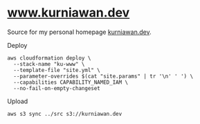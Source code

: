 # www.kurniawan.dev

Source for my personal homepage [kurniawan.dev](https://kurniawan.dev).

Deploy
```shell script
aws cloudformation deploy \
  --stack-name "ku-www" \
  --template-file "site.yml" \
  --parameter-overrides $(cat "site.params" | tr '\n' ' ') \
  --capabilities CAPABILITY_NAMED_IAM \
  --no-fail-on-empty-changeset
```

Upload
```shell script
aws s3 sync ../src s3://kurniawan.dev
```
